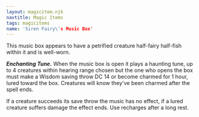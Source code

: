 ```yaml
---
layout: magicitem.njk
navtitle: Magic Items
tags: magicitems
name: 'Siren Fairy\'s Music Box'
---
```

This music box appears to have a petrified creature half-fairy half-fish within it and is well-worn. 

**_Enchanting Tune._** When the music box is open it plays a haunting tune, up to 4 creatures within hearing range chosen but the one who opens the box must make a Wisdom saving throw DC 14 or become charmed for 1 hour, lured toward the box. Creatures will know they've been charmed after the spell ends.

If a creature succeeds its save throw the music has no effect, if a lured creature suffers damage the effect ends. Use recharges after a long rest.